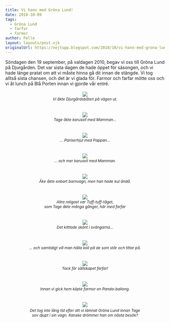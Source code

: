 ```yaml
---
title: Vi hann med Gröna Lund!
date: 2010-10-09
tags: 
  - Gröna Lund
  - farfar
  - farmor	
author: Pelle
layout: layouts/post.njk
originalUrl: https://nejtupp.blogspot.com/2010/10/vi-hann-med-grona-lund.html
---
```


<div style="text-align: center;"><div style="text-align: left;">Söndagen den 19 september, på valdagen 2010, begav vi oss till Gröna Lund på Djurgården. Det var sista dagen de hade öppet för säsongen, och vi hade länge pratat om att vi måste hinna gå dit innan de stängde. Vi tog alltså sista chansen, och det är vi glada för. Farmor och farfar mötte oss och vi åt lunch på Blå Porten innan vi gjorde vår entré.<br></div><br><img src="../../../../img/Gr%C3%B6na+Lund-_MG_4480.jpg"><br><span style="font-size:85%;"><span style="font-style: italic;">Vi åkte Djurgårdsbåten på vägen ut.</span></span><br><br><br><img src="../../../../img/Gr%C3%B6na+Lund-_MG_4567.jpg"><br><span style="font-size:85%;"><span style="font-style: italic;">Tage åkte karusell med Mamman...</span></span><br><br><br><img src="../../../../img/Gr%C3%B6na+Lund-_MG_4511.jpg"><br><span style="font-size:85%;"><span style="font-style: italic;">... Pariserhjul med Pappan...</span></span><br><br><br><img src="../../../../img/Gr%C3%B6na+Lund-_MG_4508.jpg"><br><span style="font-size:85%;"><span style="font-style: italic;">... och mer karusell med Mamman.</span></span><br><br><br><img src="../../../../img/Gr%C3%B6na+Lund-_MG_4534.jpg"><br><span style="font-size:85%;"><span style="font-style: italic;">Åke åkte enbart barnvagn, men han hade kul ändå.</span></span><br><br><br><img src="../../../../img/Gr%C3%B6na+Lund-_MG_4545.jpg"><br><span style="font-size:85%;"><span style="font-style: italic;">Allra roligast var Tuff-tuff-tåget,<br>som Tage åkte många gånger, här med farfar</span></span><br><br><br><img src="../../../../img/Gr%C3%B6na+Lund-_MG_4560.jpg"><br><span style="font-size:85%;"><span style="font-style: italic;">Det kittlade skönt i svängarna...</span></span><br><br><br><img src="../../../../img/Gr%C3%B6na+Lund-_MG_4553.jpg"><br><span style="font-size:85%;"><span style="font-style: italic;">... och samtidigt vill man hålla koll på de som står och tittar på.</span></span><br><br><br><img src="../../../../img/Gr%C3%B6na+Lund-_MG_4563.jpg"><br><span style="font-size:85%;"><span style="font-style: italic;">Tack för sällskapet farfar!</span></span><br><br><br><img src="../../../../img/Gr%C3%B6na+Lund-_MG_4577.jpg"><br><span style="font-size:85%;"><span style="font-style: italic;">Innan vi gick hem köpte farmor en Panda-ballong.</span></span><br><br><br><img src="../../../../img/Gr%C3%B6na+Lund-_MG_4627.jpg"><span style="font-style: italic;font-size:85%;"><br>Det tog inte lång tid efter att vi lämnat Gröna Lund innan  Tage<br>sov djupt i sin vagn. Kanske drömmer han om nästa besök?</span><br><br></div>
<!-- no comments on this post -->